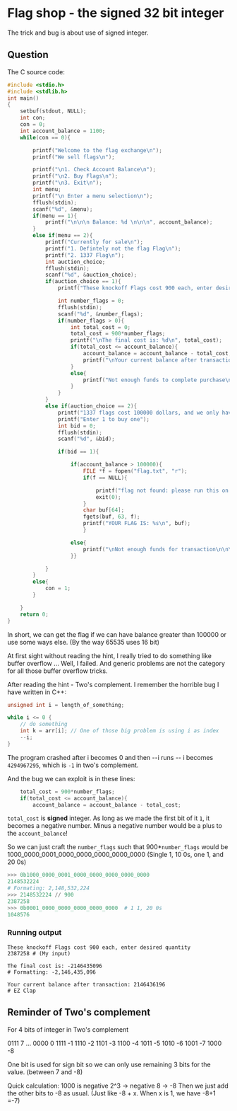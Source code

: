 # Flag shop - the signed 32 bit integer

The trick and bug is about use of signed integer.

## Question

The C source code:

```c
#include <stdio.h>
#include <stdlib.h>
int main()
{
    setbuf(stdout, NULL);
    int con;
    con = 0;
    int account_balance = 1100;
    while(con == 0){

        printf("Welcome to the flag exchange\n");
        printf("We sell flags\n");

        printf("\n1. Check Account Balance\n");
        printf("\n2. Buy Flags\n");
        printf("\n3. Exit\n");
        int menu;
        printf("\n Enter a menu selection\n");
        fflush(stdin);
        scanf("%d", &menu);
        if(menu == 1){
            printf("\n\n\n Balance: %d \n\n\n", account_balance);
        }
        else if(menu == 2){
            printf("Currently for sale\n");
            printf("1. Defintely not the flag Flag\n");
            printf("2. 1337 Flag\n");
            int auction_choice;
            fflush(stdin);
            scanf("%d", &auction_choice);
            if(auction_choice == 1){
                printf("These knockoff Flags cost 900 each, enter desired quantity\n");

                int number_flags = 0;
                fflush(stdin);
                scanf("%d", &number_flags);
                if(number_flags > 0){
                    int total_cost = 0;
                    total_cost = 900*number_flags;
                    printf("\nThe final cost is: %d\n", total_cost);
                    if(total_cost <= account_balance){
                        account_balance = account_balance - total_cost;
                        printf("\nYour current balance after transaction: %d\n\n", account_balance);
                    }
                    else{
                        printf("Not enough funds to complete purchase\n");
                    }
                }
            }
            else if(auction_choice == 2){
                printf("1337 flags cost 100000 dollars, and we only have 1 in stock\n");
                printf("Enter 1 to buy one");
                int bid = 0;
                fflush(stdin);
                scanf("%d", &bid);

                if(bid == 1){

                    if(account_balance > 100000){
                        FILE *f = fopen("flag.txt", "r");
                        if(f == NULL){

                            printf("flag not found: please run this on the server\n");
                            exit(0);
                        }
                        char buf[64];
                        fgets(buf, 63, f);
                        printf("YOUR FLAG IS: %s\n", buf);
                        }

                    else{
                        printf("\nNot enough funds for transaction\n\n\n");
                    }}

            }
        }
        else{
            con = 1;
        }

    }
    return 0;
}
```

In short, we can get the flag if we can have balance greater than 100000 or use some ways else. (By the way 65535 uses 16 bit)

At first sight without reading the hint, I really tried to do something like buffer overflow ... Well, I failed. And generic problems are not the category for all those buffer overflow tricks.

After reading the hint - Two's complement. I remember the horrible bug I have written in C++:

```c
unsigned int i = length_of_something;

while i <= 0 {
    // do something
    int k = arr[i]; // One of those big problem is using i as index
    --i;
}

```

The program crashed after i becomes 0 and then --i runs -- i becomes `4294967295`, which is `-1` in two's complement.

And the bug we can exploit is in these lines:

```c
    total_cost = 900*number_flags;
    if(total_cost <= account_balance){
        account_balance = account_balance - total_cost;
```

`total_cost` is **signed** integer. As long as we made the first bit of it `1`, it becomes a negative number. Minus a negative number would be a plus to the `account_balance`!

So we can just craft the `number_flags` such that 900*`number_flags` would be 1000_0000_0001_0000_0000_0000_0000_0000 (Single 1, 10 0s, one 1, and 20 0s)

```python
>>> 0b1000_0000_0001_0000_0000_0000_0000_0000
2148532224
# Formating: 2,148,532,224
>>> 2148532224 // 900
2387258
>>> 0b0001_0000_0000_0000_0000_0000  # 1 1, 20 0s
1048576
```

### Running output

```text
These knockoff Flags cost 900 each, enter desired quantity
2387258 # (My input)

The final cost is: -2146435096
# Formatting: -2,146,435,096

Your current balance after transaction: 2146436196
# EZ Clap
```

## Reminder of Two's complement

For 4 bits of integer in Two's complement

0111  7
...
0000  0
1111 -1
1110 -2
1101 -3
1100 -4
1011 -5
1010 -6
1001 -7
1000 -8

One bit is used for sign bit so we can only use remaining 3 bits for the value. (between 7 and -8)

Quick calculation: 1000 is negative 2^3 -> negative 8 -> -8
Then we just add the other bits to -8 as usual. (Just like -8 + x. When x is 1, we have -8+1 =-7)
